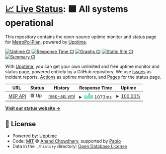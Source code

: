# [📈 Live Status](https://MetroPoliPlan.github.io/MEP-Status): <!--live status--> **🟩 All systems operational**

This repository contains the open-source uptime monitor and status page for [MetroPoliPlan](https://MetroPoliPlan.github.io/MEP-Status), powered by [Upptime](https://github.com/upptime/upptime).

[![Uptime CI](https://github.com/MetroPoliPlan/MEP-Status/workflows/Uptime%20CI/badge.svg)](https://github.com/MetroPoliPlan/MEP-Status/actions?query=workflow%3A%22Uptime+CI%22)
[![Response Time CI](https://github.com/MetroPoliPlan/MEP-Status/workflows/Response%20Time%20CI/badge.svg)](https://github.com/MetroPoliPlan/MEP-Status/actions?query=workflow%3A%22Response+Time+CI%22)
[![Graphs CI](https://github.com/MetroPoliPlan/MEP-Status/workflows/Graphs%20CI/badge.svg)](https://github.com/MetroPoliPlan/MEP-Status/actions?query=workflow%3A%22Graphs+CI%22)
[![Static Site CI](https://github.com/MetroPoliPlan/MEP-Status/workflows/Static%20Site%20CI/badge.svg)](https://github.com/MetroPoliPlan/MEP-Status/actions?query=workflow%3A%22Static+Site+CI%22)
[![Summary CI](https://github.com/MetroPoliPlan/MEP-Status/workflows/Summary%20CI/badge.svg)](https://github.com/MetroPoliPlan/MEP-Status/actions?query=workflow%3A%22Summary+CI%22)

With [Upptime](https://upptime.js.org), you can get your own unlimited and free uptime monitor and status page, powered entirely by a GitHub repository. We use [Issues](https://github.com/MetroPoliPlan/MEP-Status/issues) as incident reports, [Actions](https://github.com/MetroPoliPlan/MEP-Status/actions) as uptime monitors, and [Pages](https://MetroPoliPlan.github.io/MEP-Status) for the status page.

<!--start: status pages-->
<!-- This summary is generated by Upptime (https://github.com/upptime/upptime) -->
<!-- Do not edit this manually, your changes will be overwritten -->
<!-- prettier-ignore -->
| URL | Status | History | Response Time | Uptime |
| --- | ------ | ------- | ------------- | ------ |
| <img alt="" src="https://icons.duckduckgo.com/ip3/api.metropoliplan.org.ico" height="13"> [MEP API](https://api.metropoliplan.org/api/healthz) | 🟩 Up | [mep-api.yml](https://github.com/MetroPoliPlan/MEP-Status/commits/HEAD/history/mep-api.yml) | <details><summary><img alt="Response time graph" src="./graphs/mep-api/response-time-week.png" height="20"> 1073ms</summary><br><a href="https://MetroPoliPlan.github.io/MEP-Status/history/mep-api"><img alt="Response time 1221" src="https://img.shields.io/endpoint?url=https%3A%2F%2Fraw.githubusercontent.com%2FMetroPoliPlan%2FMEP-Status%2FHEAD%2Fapi%2Fmep-api%2Fresponse-time.json"></a><br><a href="https://MetroPoliPlan.github.io/MEP-Status/history/mep-api"><img alt="24-hour response time 899" src="https://img.shields.io/endpoint?url=https%3A%2F%2Fraw.githubusercontent.com%2FMetroPoliPlan%2FMEP-Status%2FHEAD%2Fapi%2Fmep-api%2Fresponse-time-day.json"></a><br><a href="https://MetroPoliPlan.github.io/MEP-Status/history/mep-api"><img alt="7-day response time 1073" src="https://img.shields.io/endpoint?url=https%3A%2F%2Fraw.githubusercontent.com%2FMetroPoliPlan%2FMEP-Status%2FHEAD%2Fapi%2Fmep-api%2Fresponse-time-week.json"></a><br><a href="https://MetroPoliPlan.github.io/MEP-Status/history/mep-api"><img alt="30-day response time 1015" src="https://img.shields.io/endpoint?url=https%3A%2F%2Fraw.githubusercontent.com%2FMetroPoliPlan%2FMEP-Status%2FHEAD%2Fapi%2Fmep-api%2Fresponse-time-month.json"></a><br><a href="https://MetroPoliPlan.github.io/MEP-Status/history/mep-api"><img alt="1-year response time 1285" src="https://img.shields.io/endpoint?url=https%3A%2F%2Fraw.githubusercontent.com%2FMetroPoliPlan%2FMEP-Status%2FHEAD%2Fapi%2Fmep-api%2Fresponse-time-year.json"></a></details> | <details><summary><a href="https://MetroPoliPlan.github.io/MEP-Status/history/mep-api">100.00%</a></summary><a href="https://MetroPoliPlan.github.io/MEP-Status/history/mep-api"><img alt="All-time uptime 99.77%" src="https://img.shields.io/endpoint?url=https%3A%2F%2Fraw.githubusercontent.com%2FMetroPoliPlan%2FMEP-Status%2FHEAD%2Fapi%2Fmep-api%2Fuptime.json"></a><br><a href="https://MetroPoliPlan.github.io/MEP-Status/history/mep-api"><img alt="24-hour uptime 100.00%" src="https://img.shields.io/endpoint?url=https%3A%2F%2Fraw.githubusercontent.com%2FMetroPoliPlan%2FMEP-Status%2FHEAD%2Fapi%2Fmep-api%2Fuptime-day.json"></a><br><a href="https://MetroPoliPlan.github.io/MEP-Status/history/mep-api"><img alt="7-day uptime 100.00%" src="https://img.shields.io/endpoint?url=https%3A%2F%2Fraw.githubusercontent.com%2FMetroPoliPlan%2FMEP-Status%2FHEAD%2Fapi%2Fmep-api%2Fuptime-week.json"></a><br><a href="https://MetroPoliPlan.github.io/MEP-Status/history/mep-api"><img alt="30-day uptime 100.00%" src="https://img.shields.io/endpoint?url=https%3A%2F%2Fraw.githubusercontent.com%2FMetroPoliPlan%2FMEP-Status%2FHEAD%2Fapi%2Fmep-api%2Fuptime-month.json"></a><br><a href="https://MetroPoliPlan.github.io/MEP-Status/history/mep-api"><img alt="1-year uptime 99.80%" src="https://img.shields.io/endpoint?url=https%3A%2F%2Fraw.githubusercontent.com%2FMetroPoliPlan%2FMEP-Status%2FHEAD%2Fapi%2Fmep-api%2Fuptime-year.json"></a></details>

<!--end: status pages-->

[**Visit our status website →**](https://MetroPoliPlan.github.io/MEP-Status)

## 📄 License

- Powered by: [Upptime](https://github.com/upptime/upptime)
- Code: [MIT](./LICENSE) © [Anand Chowdhary](https://anandchowdhary.com), supported by [Pabio](https://pabio.com)
- Data in the `./history` directory: [Open Database License](https://opendatacommons.org/licenses/odbl/1-0/)
